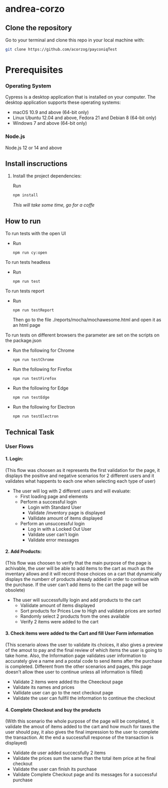# andrea-corzo

## Clone the repository
Go to your terminal and clone this repo in your local machine with:

```sh
git clone https://github.com/acorzog/payconiqTest
```

# Prerequisites

### Operating System
Cypress is a desktop application that is installed on your computer. The desktop application supports these operating systems:

- macOS 10.9 and above (64-bit only)
- Linux Ubuntu 12.04 and above, Fedora 21 and Debian 8 (64-bit only)
- Windows 7 and above (64-bit only)

### Node.js

Node.js 12 or 14 and above

## Install inscructions

1. Install the project dependencies:

    Run
    ```bash
    npm install
    ```
    _This will take some time, go for a coffe_


## How to run

To run tests with the open UI
  - Run
    ```
    npm run cy:open
    ```
To run tests headless
  - Run
    ```
    npm run test
    ```  
To run tests report
  - Run
    ```
    npm run testReport
    ```  
    Then go to the file ./reports/mocha/mochawesome.html and open it as an html page

To run tests on different browsers the parameter are set on the scripts on the package.json

  - Run the following for Chrome
    ```
    npm run testChrome
    ```  
  - Run the following for Firefox
    ```
    npm run testFirefox
    ```  
  - Run the following for Edge
    ```
    npm run testEdge
    ```  
  - Run the following for Electron
    ```
    npm run testElectron
    ```  
## Technical Task

### User Flows

#### 1. Login:

  (This flow was choosen as it represents the first validation for the page, it displays the positive and negative scenarios for 2 different users and it validates what happents to each one when selecting each type of user)

  - The user will log with 2 different users and will evaluate:
    - First loading page and elements
    - Perform a successful login
      - Login with Standard User
      - Validate /inventory page is displayed
      - Vallidate amount of items displayed
    - Perform an unsuccessful login
      - Log in with a Locked Out User
      - Validate user can't login
      - Validate error messages

#### 2. Add Products:

  (This flow was choosen to verify that the main purpose of the page is achivable, the user will be able to add items to the cart as much as the inventary allows and it will record those choices on a cart that dynamically displays the numberr of products already added in order to continue with the purchase. If the user can't add items to the cart the page will be obsolete)

  - The user will successfullly login and add products to the cart
    - Valiidate amount of items displayed
    - Sort products for Prices Low to High and validate prices are sorted
    - Randomly select 2 products from the ones available
    - Verify 2 items were added to the cart

#### 3. Check items were added to the Cart and fill User Form information

  (This scenario alows the user to validate its choices, it also gives a preview of the amout to pay and the final review of which items the user is going to take home. Also, the Information page validates user information to accurately give a name and a postal code to send items after the purchase is completed. Different from the other scenarios and pages, this page doesn't allow thee user to continue unless all information is filled)

  - Validate 2 items were added tto the Cheeckout page
  - Validate its names and prices
  - Vallidate user can go to the next checkout page
  - Validate the user can fullfil the information to continue the checkout

#### 4. Complete Checkout and buy the products

  (With this scenario the whole purpose of the page will be completed, it validate the amout of items added to the cart and how much for taxes the user should pay, it also gives the final impression to the user to complete the transaction. At the end a successfull response of the transaction is displayed)

  - Validate de user added succecsfully 2 items
  - Validate the prices sum the same than the total item price at he final checkout
  - Validate the user can finish its purchase
  - Validate Complete Checkout page and its messages for a successful purchase


